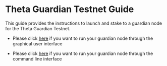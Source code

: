 # Theta Guardian Testnet Guide

This guide provides the instructions to launch and stake to a guardian node for the Theta Guardian Testnet.

- Please click [here](./docs/UI.md) if you want to run your guardian node through the graphical user interface

- Please click [here](./docs/CMD.md#running-a-guardian-node-through-command-line) if you want to run your guardian node through the command line interface

